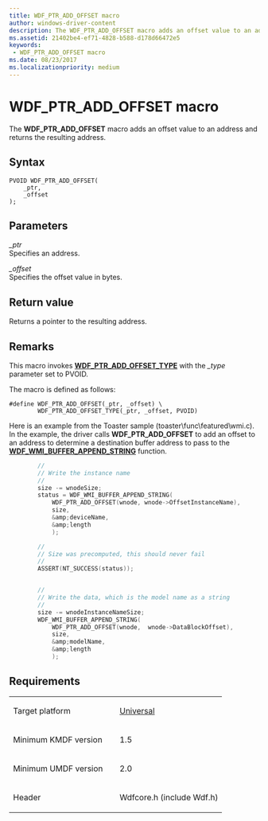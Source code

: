 ```yaml
---
title: WDF_PTR_ADD_OFFSET macro
author: windows-driver-content
description: The WDF_PTR_ADD_OFFSET macro adds an offset value to an address and returns the resulting address.
ms.assetid: 21402be4-ef71-4828-b588-d178d66472e5
keywords:
 - WDF_PTR_ADD_OFFSET macro
ms.date: 08/23/2017
ms.localizationpriority: medium
---
```


# WDF_PTR_ADD_OFFSET macro


The **WDF_PTR_ADD_OFFSET** macro adds an offset value to an address and returns the resulting address.

Syntax
------

```ManagedCPlusPlus
PVOID WDF_PTR_ADD_OFFSET(
    _ptr,
    _offset
);
```

Parameters
----------

*_ptr*   
Specifies an address.

*_offset*   
Specifies the offset value in bytes.

Return value
------------

Returns a pointer to the resulting address.

Remarks
-------

This macro invokes [**WDF_PTR_ADD_OFFSET_TYPE**](wdf-ptr-add-offset-type.md) with the *_type* parameter set to PVOID.

The macro is defined as follows:

```ManagedCPlusPlus
#define WDF_PTR_ADD_OFFSET(_ptr, _offset) \
        WDF_PTR_ADD_OFFSET_TYPE(_ptr, _offset, PVOID)
```

Here is an example from the Toaster sample (toaster\\func\\featured\\wmi.c). In the example, the driver calls **WDF_PTR_ADD_OFFSET** to add an offset to an address to determine a destination buffer address to pass to the [**WDF_WMI_BUFFER_APPEND_STRING**](https://msdn.microsoft.com/library/windows/hardware/ff553057) function.

```cpp
        //
        // Write the instance name
        //
        size -= wnodeSize;
        status = WDF_WMI_BUFFER_APPEND_STRING(
            WDF_PTR_ADD_OFFSET(wnode, wnode->OffsetInstanceName),
            size,
            &amp;deviceName,
            &amp;length
            );

        //
        // Size was precomputed, this should never fail
        //
        ASSERT(NT_SUCCESS(status));


        //
        // Write the data, which is the model name as a string
        //
        size -= wnodeInstanceNameSize;
        WDF_WMI_BUFFER_APPEND_STRING(
            WDF_PTR_ADD_OFFSET(wnode,  wnode->DataBlockOffset),
            size,
            &amp;modelName,
            &amp;length
            );
```

Requirements
------------

<table>
<colgroup>
<col width="50%" />
<col width="50%" />
</colgroup>
<tbody>
<tr class="odd">
<td><p>Target platform</p></td>
<td><a href="http://go.microsoft.com/fwlink/p/?linkid=531356" data-raw-source="[Universal](http://go.microsoft.com/fwlink/p/?linkid=531356)">Universal</a></td>
</tr>
<tr class="even">
<td><p>Minimum KMDF version</p></td>
<td><p>1.5</p></td>
</tr>
<tr class="odd">
<td><p>Minimum UMDF version</p></td>
<td><p>2.0</p></td>
</tr>
<tr class="even">
<td><p>Header</p></td>
<td>Wdfcore.h (include Wdf.h)</td>
</tr>
</tbody>
</table>










